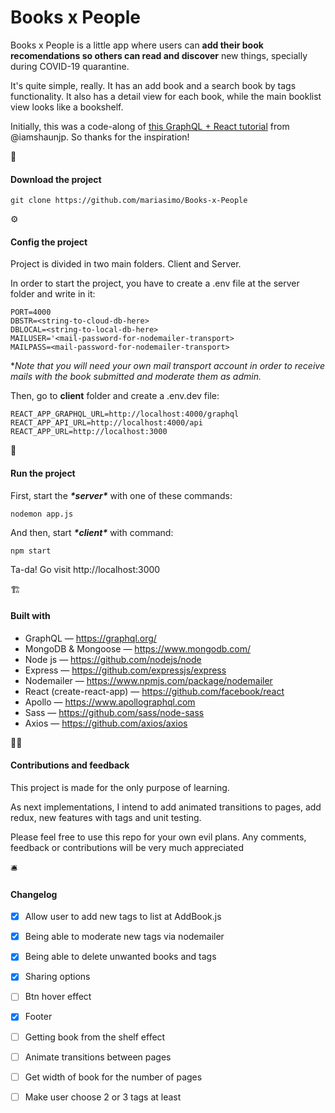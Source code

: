 # Books x People

Books x People is a little app where users can **add their book recomendations so others can read and discover** new things, specially during COVID-19 quarantine.

It's quite simple, really. It has an add book and a search book by tags functionality. It also has a detail view for each book, while the main booklist view looks like a bookshelf.

Initially, this was a code-along of [this GraphQL + React tutorial](https://www.youtube.com/playlist?list=PL4cUxeGkcC9iK6Qhn-QLcXCXPQUov1U7f) from @iamshaunjp. So thanks for the inspiration!



📁 

#### Download the project 

```
git clone https://github.com/mariasimo/Books-x-People
```



⚙️ 

#### Config the project

Project is divided in two main folders. Client and Server.

In order to start the project, you have to create a .env file at the server folder and write in it:

```
PORT=4000
DBSTR=<string-to-cloud-db-here>
DBLOCAL=<string-to-local-db-here>
MAILUSER='<mail-password-for-nodemailer-transport>
MAILPASS=<mail-password-for-nodemailer-transport>
```

**Note that you will need your own mail transport account in order to receive mails with the book submitted and moderate them as admin.*



Then, go to **client** folder and create a .env.dev file:

```
REACT_APP_GRAPHQL_URL=http://localhost:4000/graphql
REACT_APP_API_URL=http://localhost:4000/api
REACT_APP_URL=http://localhost:3000
```



🚀

#### Run the project

First, start the ***\*server\**** with one of these commands:

```node app.js
nodemon app.js
```



And then, start ***\*client\**** with command:

```
npm start
```

Ta-da! Go visit http://localhost:3000



 🏗

#### Built with

- GraphQL — https://graphql.org/
- MongoDB & Mongoose — https://www.mongodb.com/
- Node js — https://github.com/nodejs/node
- Express — https://github.com/expressjs/express
- Nodemailer — https://www.npmjs.com/package/nodemailer
- React (create-react-app) — https://github.com/facebook/react
- Apollo — https://www.apollographql.com
- Sass — https://github.com/sass/node-sass
-  Axios — https://github.com/axios/axios



✌🏽

#### Contributions and feedback

This project is made for the only purpose of learning. 

As next implementations, I intend to add animated transitions to pages, add redux, new features with tags and unit testing.

Please feel free to use this repo for your own evil plans. Any comments, feedback or contributions will be very much appreciated 

🛎

#### Changelog

- [x] Allow user to add new tags to list at AddBook.js

- [x] Being able to moderate new tags via nodemailer

- [x] Being able to delete unwanted books and tags

- [x] Sharing options

- [ ] Btn hover effect

- [x] Footer

- [ ] Getting book from the shelf effect

- [ ] Animate transitions between pages

- [ ] Get width of book for the number of pages

- [ ] Make user choose 2 or 3 tags at least

  
